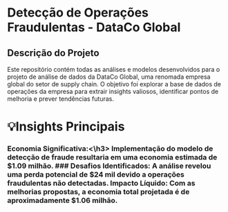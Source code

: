 # Detecção de Operações Fraudulentas - DataCo Global

## Descrição do Projeto
Este repositório contém todas as análises e modelos desenvolvidos para o projeto de análise de dados da DataCo Global, uma renomada empresa global do setor de supply chain. O objetivo foi explorar a base de dados de operações da empresa para extrair insights valiosos, identificar pontos de melhoria e prever tendências futuras.

# 💡Insights Principais
<h3> Economia Significativa:<\h3> Implementação do modelo de detecção de fraude resultaria em uma economia estimada de $1.09 milhão.
### Desafios Identificados: A análise revelou uma perda potencial de $24 mil devido a operações fraudulentas não detectadas.
Impacto Líquido: Com as melhorias propostas, a economia total projetada é de aproximadamente $1.06 milhão.


